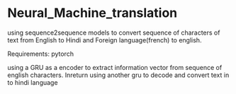 # Neural_Machine_translation
using sequence2sequence models to convert sequence of characters of text from English to Hindi and Foreign language(french) to english.

Requirements:
 pytorch

using a GRU as a encoder to extract information vector from sequence of english characters.
Inreturn using another gru to decode and convert text in to hindi language
